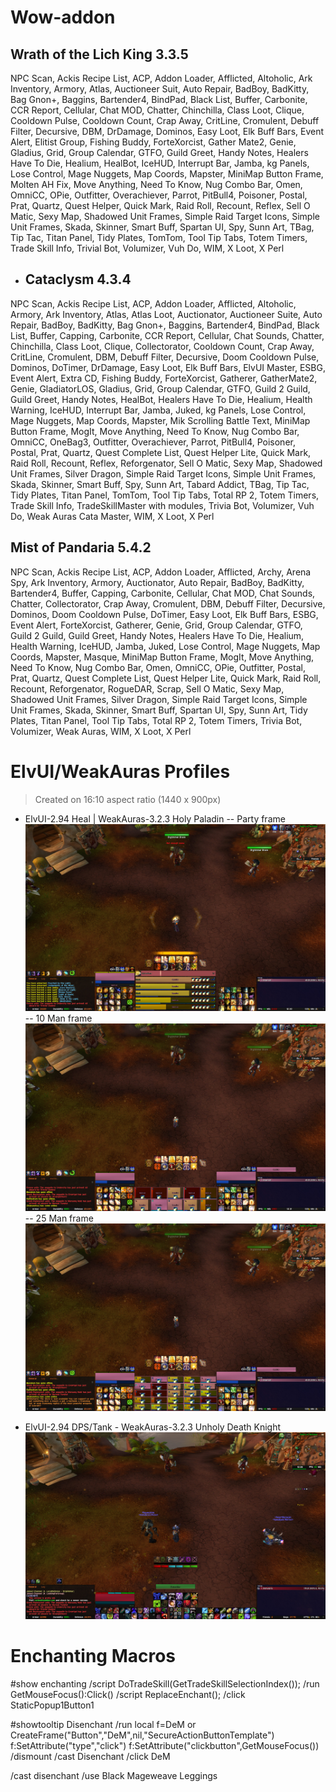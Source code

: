 # Wow-addon
## Wrath of the Lich King 3.3.5
NPC Scan, Ackis Recipe List, ACP, Addon Loader, Afflicted, Altoholic, Ark Inventory, Armory, Atlas, Auctioneer Suit, Auto Repair, BadBoy, BadKitty, Bag Gnon+, Baggins, Bartender4, BindPad, Black List, Buffer, Carbonite, CCR Report, Cellular, Chat MOD, Chatter, Chinchilla, Class Loot, Clique, Cooldown Pulse, Cooldown Count, Crap Away, CritLine, Cromulent, Debuff Filter, Decursive, DBM, DrDamage, Dominos, Easy Loot, Elk Buff Bars, Event Alert, Elitist Group, Fishing Buddy, ForteXorcist, Gather Mate2, Genie, Gladius, Grid, Group Calendar, GTFO, Guild Greet, Handy Notes, Healers Have To Die, Healium, HealBot, IceHUD, Interrupt Bar, Jamba, kg Panels, Lose Control, Mage Nuggets, Map Coords, Mapster, MiniMap Button Frame, Molten AH Fix, Move Anything, Need To Know, Nug Combo Bar, Omen, OmniCC, OPie, Outfitter, Overachiever, Parrot, PitBull4, Poisoner, Postal, Prat, Quartz, Quest Helper, Quick Mark, Raid Roll, Recount, Reflex, Sell O Matic, Sexy Map, Shadowed Unit Frames, Simple Raid Target Icons, Simple Unit Frames, Skada, Skinner, Smart Buff, Spartan UI, Spy, Sunn Art, TBag, Tip Tac, Titan Panel, Tidy Plates, TomTom, Tool Tip Tabs, Totem Timers, Trade Skill Info, Trivial Bot, Volumizer, Vuh Do, WIM, X Loot, X Perl

- ## Cataclysm 4.3.4
NPC Scan, Ackis Recipe List, ACP, Addon Loader, Afflicted, Altoholic, Armory, Ark Inventory, Atlas, Atlas Loot, Auctionator, Auctioneer Suite, Auto Repair, BadBoy, BadKitty, Bag Gnon+, Baggins, Bartender4, BindPad, Black List, Buffer, Capping, Carbonite, CCR Report, Cellular, Chat Sounds, Chatter, Chinchilla, Class Loot, Clique, Collectorator, Cooldown Count, Crap Away, CritLine, Cromulent, DBM, Debuff Filter, Decursive, Doom Cooldown Pulse, Dominos, DoTimer, DrDamage, Easy Loot, Elk Buff Bars, ElvUI Master, ESBG, Event Alert, Extra CD, Fishing Buddy, ForteXorcist, Gatherer, GatherMate2, Genie, GladiatorLOS, Gladius, Grid, Group Calendar, GTFO, Guild 2 Guild, Guild Greet, Handy Notes, HealBot, Healers Have To Die, Healium, Health Warning, IceHUD, Interrupt Bar, Jamba, Juked, kg Panels, Lose Control, Mage Nuggets, Map Coords, Mapster, Mik Scrolling Battle Text, MiniMap Button Frame, MogIt, Move Anything, Need To Know, Nug Combo Bar, OmniCC, OneBag3, Outfitter, Overachiever, Parrot, PitBull4, Poisoner, Postal, Prat, Quartz, Quest Complete List, Quest Helper Lite, Quick Mark, Raid Roll, Recount, Reflex, Reforgenator, Sell O Matic, Sexy Map, Shadowed Unit Frames, Silver Dragon, Simple Raid Target Icons, Simple Unit Frames, Skada, Skinner, Smart Buff, Spy, Sunn Art, Tabard Addict, TBag, Tip Tac, Tidy Plates, Titan Panel, TomTom, Tool Tip Tabs, Total RP 2, Totem Timers, Trade Skill Info, TradeSkillMaster with modules, Trivia Bot, Volumizer, Vuh Do, Weak Auras Cata Master, WIM, X Loot, X Perl

## Mist of Pandaria 5.4.2
NPC Scan, Ackis Recipe List, ACP, Addon Loader, Afflicted, Archy, Arena Spy, Ark Inventory, Armory, Auctionator, Auto Repair, BadBoy, BadKitty, Bartender4, Buffer, Capping, Carbonite, Cellular, Chat MOD, Chat Sounds, Chatter, Collectorator, Crap Away, Cromulent, DBM, Debuff Filter, Decursive, Dominos, Doom Cooldown Pulse, DoTimer, Easy Loot, Elk Buff Bars, ESBG, Event Alert, ForteXorcist, Gatherer, Genie, Grid, Group Calendar, GTFO, Guild 2 Guild, Guild Greet, Handy Notes, Healers Have To Die, Healium, Health Warning, IceHUD, Jamba, Juked, Lose Control, Mage Nuggets, Map Coords, Mapster, Masque, MiniMap Button Frame, MogIt, Move Anything, Need To Know, Nug Combo Bar, Omen, OmniCC, OPie, Outfitter, Postal, Prat, Quartz, Quest Complete List, Quest Helper Lite, Quick Mark, Raid Roll, Recount, Reforgenator, RogueDAR, Scrap, Sell O Matic, Sexy Map, Shadowed Unit Frames, Silver Dragon, Simple Raid Target Icons, Simple Unit Frames, Skada, Skinner, Smart Buff, Spartan UI, Spy, Sunn Art, Tidy Plates, Titan Panel, Tool Tip Tabs, Total RP 2, Totem Timers, Trivia Bot, Volumizer, Weak Auras, WIM, X Loot, X Perl

# ElvUI/WeakAuras Profiles
> Created on 16:10 aspect ratio (1440 x 900px)
- ElvUI-2.94 Heal | WeakAuras-3.2.3 Holy Paladin
-- Party frame ![Party frame.](https://github.com/amansuw/wow-addons/blob/main/Profiles/Heal-HolyPaladinWA-Party.jpg)
-- 10 Man frame ![10 Man Raid frame.](https://github.com/amansuw/wow-addons/blob/main/Profiles/Heal-HolyPaladinWA-10Man.jpg)
-- 25 Man frame ![25 Man Raid frame.](https://github.com/amansuw/wow-addons/blob/main/Profiles/Heal-HolyPaladinWA-25Man.jpg)

- ElvUI-2.94 DPS/Tank - WeakAuras-3.2.3 Unholy Death Knight
![Unholy DK with Pet Frame updated.](https://github.com/amansuw/wow-addons/blob/main/Profiles/DPS-UnholyDKWA.jpg)

# Enchanting Macros
<!-- Auto Enchant Macro -->
<!-- Enchants currently selected enchant to appropriate Item slot and replaces existing enchant as well. -->
<!-- If mouse if hovered over an Item then it'll try to enchant that item instead -->
#show enchanting
/script DoTradeSkill(GetTradeSkillSelectionIndex());
/run GetMouseFocus():Click()
/script ReplaceEnchant();
/click StaticPopup1Button1

<!-- Disenchant Hovered Item -->
#showtooltip Disenchant
/run local f=DeM or CreateFrame("Button","DeM",nil,"SecureActionButtonTemplate") f:SetAttribute("type","click") f:SetAttribute("clickbutton",GetMouseFocus())
/dismount
/cast Disenchant
/click DeM

<!-- Straight up disenchants mentioned item -->
/cast disenchant
/use Black Mageweave Leggings